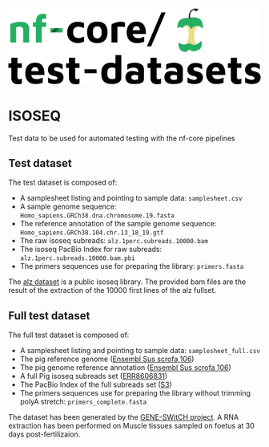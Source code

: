 # ![nfcore/test-datasets](docs/images/test-datasets_logo.png)
# ISOSEQ
Test data to be used for automated testing with the nf-core pipelines

## Test dataset
The test dataset is composed of: 
- A samplesheet listing and pointing to sample data: `samplesheet.csv`
- A sample genome sequence: `Homo_sapiens.GRCh38.dna.chromosome.19.fasta` 
- The reference annotation of the sample genome sequence: `Homo_sapiens.GRCh38.104.chr.13_18_19.gtf`
- The raw isoseq subreads: `alz.1perc.subreads.10000.bam`
- The isoseq PacBio Index for raw subreads: `alz.1perc.subreads.10000.bam.pbi`
- The primers sequences use for preparing the library: `primers.fasta`

The [alz dataset](https://www.pacb.com/general/data-release-alzheimer-brain-isoform-sequencing-iso-seq-dataset/) is a public isoseq library. The provided bam files are the result of the extraction of the 10000 first lines of the alz fullset. 

## Full test dataset
The full test dataset is composed of:
- A samplesheet listing and pointing to sample data: `samplesheet_full.csv` 
- The pig reference genome ([Ensembl Sus scrofa 106](http://ftp.ensembl.org/pub/release-106/fasta/sus_scrofa/dna/Sus_scrofa.Sscrofa11.1.dna.toplevel.fa.gz)) 
- The pig genome reference annotation ([Ensembl Sus scrofa 106](http://ftp.ensembl.org/pub/release-106/gtf/sus_scrofa/Sus_scrofa.Sscrofa11.1.106.gtf.gz))
- A full Pig isoseq subreads set ([ERR8606831](ftp://ftp.sra.ebi.ac.uk/vol1/run/ERR860/ERR8606831/30dpf_Muscle.bam))
- The PacBio Index of the full subreads set ([S3](s3://nf-core-awsmegatests/isoseq/input/30dpf_Muscle.bam.pbi))
- The primers sequences use for preparing the library without trimming polyA stretch: `primers_complete.fasta`

The dataset has been generated by the [GENE-SWitCH project](https://www.gene-switch.eu/). A RNA extraction has been performed on Muscle tissues sampled on foetus at 30 days post-fertilizaion.  
